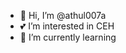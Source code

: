 - 👋 Hi, I’m @athul007a
- 💕 I’m interested in CEH
- 🌱 I’m currently learning 

<!---
athul007a/athul007a is a ✨ special ✨ repository because its `README.md` (this file) appears on your GitHub profile.
You can click the Preview link to take a look at your changes.
--->
